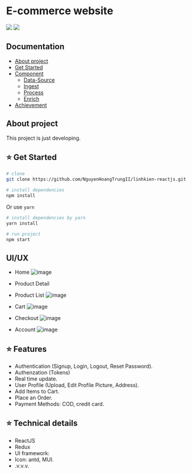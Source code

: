 # E-commerce website
[![](https://img.shields.io/badge/Facebook-nguyenhoangtrung-blue)](https://www.facebook.com/nguyenhoangtrunghhh/)
[![](https://img.shields.io/badge/Gmail-nguyenhoangtrunghs%40gmail.com-red)](mailto:nguyenhoangtrunghs@gmail.com)


## Documentation

* [About project](#about-project)
* [Get Started](#get-starteds)
* [Component](#component)
	- [Data-Source](#data-source)
	- [Ingest](#ingest)
  	- [Process](#process)
	- [Enrich](#enrich)
 * [Achievement](#achievement)


## About project

This project is just developing.

## :star: Get Started
``` bash
# clone
git clone https://github.com/NguyenHoangTrungII/linhkien-reactjs.git
```

``` bash
# install dependencies
npm install
```
Or use `yarn`
``` bash
# install dependencies by yarn
yarn install
```

``` bash
# run project
npm start
```
## UI/UX
- Home
  ![image](https://github.com/NguyenHoangTrungII/linhkien-reactjs/assets/101980170/3b786580-f206-4d32-b8fe-feb466969a4f)

- Product Detail
  
- Product List
  ![image](https://github.com/NguyenHoangTrungII/linhkien-reactjs/assets/101980170/a0fbf0bf-871b-424d-ba59-7772257c4114)

- Cart
  ![image](https://github.com/NguyenHoangTrungII/linhkien-reactjs/assets/101980170/00d105bc-62df-429b-b004-9c64750ba786)

- Checkout
  ![image](https://github.com/NguyenHoangTrungII/linhkien-reactjs/assets/101980170/58ee8138-3ab3-4fa4-bc9b-a044ee7c98ba)

- Account
  ![image](https://github.com/NguyenHoangTrungII/linhkien-reactjs/assets/101980170/9807ee7d-4541-416f-9d55-57a1b5eecf3e)

  
## :star: Features
- Authentication (Signup, Login, Logout, Reset Password).
- Authenzation (Tokens)
- Real time update.
- User Profile (Upload, Edit Profile Picture, Address).
- Add Items to Cart. 
- Place an Order.
- Payment Methods:  COD, credit card.
  
## :star: Technical details
- ReactJS
- Redux
- UI framework:
- Icon: antd, MUI.
- .v.v.v.
